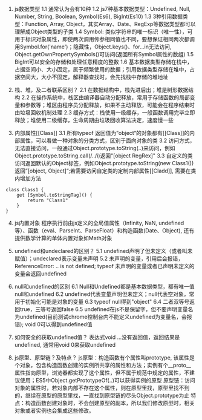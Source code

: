 <!--
 * @Author: your name
 * @Date: 2022-03-08 09:51:39
 * @LastEditTime: 2022-03-08 11:52:44
 * @LastEditors: Please set LastEditors
 * @Description: 打开koroFileHeader查看配置 进行设置: https://github.com/OBKoro1/koro1FileHeader/wiki/%E9%85%8D%E7%BD%AE
 * @FilePath: /fe_interview/js/js题库.md
-->
1. js数据类型
1.1 通常认为会有10种
1.2 js7种基本数据类型：Undefined, Null, Number, String, Boolean,  Symbol(Es6), BigInt(Es10)
1.3 3种引用数据类型：Function, Array, Object，其实Array、Date、RegExp等数据类型都可以理解成Object类型的子类
1.4 Symbol: 类似字符串的唯一标识（唯一性），可用于标识对象属性，即使两次调用传参相同值也不同，要想保证相同两次都调用Symbol.for('name')；隐藏性，Object.keys()、for...in无法访问, Object.getOwnPropertySymbols()可访问(返回所有Symbol属性的数组)
1.5 BigInt可以安全的存储和处理任意精度的整数
1.6 基本数据类型存储在栈中，占据空间小、大小固定，属于频繁使用的数据；引用数据类型存储在堆中，占据空间大，大小不固定，解释器查找时，会先找栈中存储的堆地址

2. 栈、堆，及二者联系区别？
2.1 在数据结构中，栈先进后出；堆是树形数据结构
2.2 在操作系统中，栈区由编译器自动分配释放，常用于存储函数的局部变量和参数等；堆区由程序员分配释放，如果不主动释放，可能会在程序结束时由垃圾回收机制处理
2.3 缓存方式：栈使用一级缓存，一般函数调用完毕立即释放；堆使用二级缓存，生命周期由垃圾回收算法决定，速度慢一些

3. 内部属性[[Class]]
3.1 所有typeof 返回值为”object“的对象都有[[Class]]的内部属性，可以看做一种对象的分类方式，区别于面向对象的类
3.2 访问方式，无法直接访问，一般通过Object.prototype.toString(..)来访问，例如Object.prototype.toString.call(/../i)返回"[object RegRex]"
3.3 自定义的类访问返回默认的Object标签，例如Object.prototype.toString(new Class1())返回”[object, Object]“;若需要访问自定类的定制内部属性[[Cladd]], 需要在类内增加方法
```
class Class1 {
    get [Symbol.toStringTag]() {
        return "Class1"
    }
}
```
4. js内置对象
程序执行前由js定义的全局值属性（Infinity, NaN, undefined等）、函数（eval、ParseInt、ParseFloat）和构造函数(Date、Object), 还有提供数学计算的单体内置对象如Math对象

5. undefined和undeclared的区别？
5.1 undefined声明了但未定义（或者叫未赋值）；undeclared表示变量未声明
5.2 未声明的变量，引用后会报错，ReferenceError: .. is not defined; typeof 未声明的变量或者已声明未定义的变量会返回undefined

6. null和undefined的区别
6.1 Null和Undefined都是基本数据类型，都有唯一值null和undefined
6.2 undefined代表变量声明但未定义；null代表空对象，常用于初始化可能是对象的变量
6.3 typeof null得到"object"
6.4 二者双等号返回true，三等号返回false
6.5 undefined在js不是保留字，但不要声明变量名为undefined(目前测试chrome控制台内不能定义undefined为变量名，会报错); void 0可以得到undefined值

7. 如何安全的获取undefined值？
表达式void ...没有返回值，返回结果是undefined, 通常用void 0来获取undefined 

8. js原型、原型链？及特点？
js原型：构造函数有个属性叫prototype, 该属性是个对象，包含构造函数创建的实例所共享的属性和方法；实例有个__proto__属性指向原型，浏览器都实现了这个属性，但不属于规范中规定的属性，不建议使用；ES5中Object.getPrototypeOf(..)可以获得实例的原型
原型链：访问对象的属性时，若对象内部不存在这个属性，则在原型里找，原型里找不到的，继续在原型的原型里找，一直找到原型链的尽头Object.prototype为止
特点：构造函数创建对象时，不会创建原型的副本，所以我们修改原型时，相关对象或者实例也会集成这些修改。
